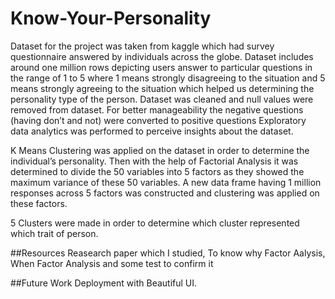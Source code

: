 # Know-Your-Personality
Dataset for the project was taken from kaggle which had survey questionnaire answered by individuals across the globe. Dataset includes around one million rows depicting users answer to particular questions in the range of 1 to 5 where 1 means strongly disagreeing to the situation and 5 means strongly agreeing to the situation which helped us determining the personality type of the person. Dataset was cleaned and null values were removed from dataset. For better manageability the negative questions (having don’t and not) were converted to positive questions Exploratory data analytics was performed to perceive insights about the dataset. 

K Means Clustering was applied on the dataset in order to determine the individual’s personality. Then with the help of Factorial Analysis it was determined to divide the 50 variables into 5 factors  as they showed the maximum variance of these 50 variables. A new data frame having 1 million responses across 5 factors was constructed and clustering was applied on these factors.

5 Clusters were made in order to determine which cluster represented which trait of person.

##Resources
Reasearch paper which I studied, To know why Factor Aalysis, When Factor Analysis and some test to confirm it

##Future Work
Deployment with Beautiful UI.